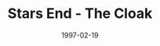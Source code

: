 ---
mission_id: starsend
slug: "stars-end-the-cloak"
editorsChoice: yes
title: "Stars End - The Cloak"
authors: 
    - "Jereth Kok"
date: 1997-02-19
filename: "/missions/starsend.zip"
description: "Shunned by the Empire and most of the galaxy after the defeat of his brother Rom in the Dark Trooper conflict, Thon Mohc has retreated to Mytus VII, a prison planet otherwise known as Stars End. There he has enlisted the help of smugglers in preparing a new weapon: a cloaking device small enough to be worn by a single man. Your job is to penetrate the training facility, find some information on where Thon is getting his construction materials, and then blow the place to bits."
cover: "starsend.png"
levelReplaced:	SECBASE
difficulty: yes
bm:	yes
fme: no
wax: yes
three_do: yes
voc: yes
gmd: no
vue: yes
lfd: yes
base: "New level from scratch" 
editors: "WDFUSE 2.00"

---